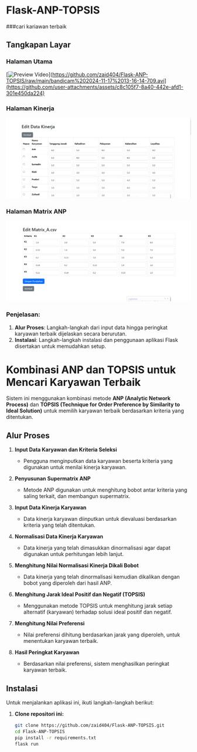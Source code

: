 # Flask-ANP-TOPSIS
###cari kariawan terbaik
## Tangkapan Layar

### Halaman Utama
[![Preview Video]([https://github.com/zaid404/Flask-ANP-TOPSIS/raw/main/index.png)](https://github.com/zaid404/Flask-ANP-TOPSIS/raw/main/bandicam%202024-11-17%2013-16-14-709.avi](https://github.com/user-attachments/assets/c8c105f7-8a40-442e-afd1-301e450da224)

### Halaman Kinerja
![Halaman Kinerja](https://github.com/zaid404/Flask-ANP-TOPSIS/raw/main/kinerja.png)

### Halaman Matrix ANP
![Halaman Matrix ANP](https://github.com/zaid404/Flask-ANP-TOPSIS/raw/main/matrix.png)

### Penjelasan:
1. **Alur Proses**: Langkah-langkah dari input data hingga peringkat karyawan terbaik dijelaskan secara berurutan.
2. **Instalasi**: Langkah-langkah instalasi dan penggunaan aplikasi Flask disertakan untuk memudahkan setup.



# Kombinasi ANP dan TOPSIS untuk Mencari Karyawan Terbaik

Sistem ini menggunakan kombinasi metode **ANP (Analytic Network Process)** dan **TOPSIS (Technique for Order Preference by Similarity to Ideal Solution)** untuk memilih karyawan terbaik berdasarkan kriteria yang ditentukan.

## Alur Proses

1. **Input Data Karyawan dan Kriteria Seleksi**
   - Pengguna menginputkan data karyawan beserta kriteria yang digunakan untuk menilai kinerja karyawan.

2. **Penyusunan Supermatrix ANP**
   - Metode ANP digunakan untuk menghitung bobot antar kriteria yang saling terkait, dan membangun supermatrix.

3. **Input Data Kinerja Karyawan**
   - Data kinerja karyawan diinputkan untuk dievaluasi berdasarkan kriteria yang telah ditentukan.





4. **Normalisasi Data Kinerja Karyawan**
   - Data kinerja yang telah dimasukkan dinormalisasi agar dapat digunakan untuk perhitungan lebih lanjut.

5. **Menghitung Nilai Normalisasi Kinerja Dikali Bobot**
   - Data kinerja yang telah dinormalisasi kemudian dikalikan dengan bobot yang diperoleh dari hasil ANP.

6. **Menghitung Jarak Ideal Positif dan Negatif (TOPSIS)**
   - Menggunakan metode TOPSIS untuk menghitung jarak setiap alternatif (karyawan) terhadap solusi ideal positif dan negatif.

7. **Menghitung Nilai Preferensi**
   - Nilai preferensi dihitung berdasarkan jarak yang diperoleh, untuk menentukan karyawan terbaik.

8. **Hasil Peringkat Karyawan**
   - Berdasarkan nilai preferensi, sistem menghasilkan peringkat karyawan terbaik.

## Instalasi

Untuk menjalankan aplikasi ini, ikuti langkah-langkah berikut:

1. **Clone repositori ini:**
   ```bash
   git clone https://github.com/zaid404/Flask-ANP-TOPSIS.git
   cd Flask-ANP-TOPSIS
   pip install -r requirements.txt
   flask run
    

